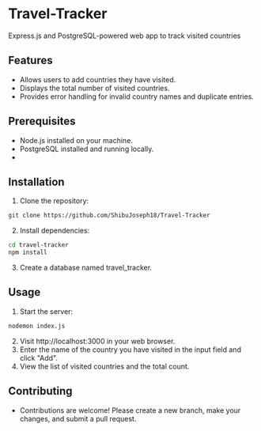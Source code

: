 # Travel-Tracker
Express.js and PostgreSQL-powered web app to track visited countries

## Features
- Allows users to add countries they have visited.
- Displays the total number of visited countries.
- Provides error handling for invalid country names and duplicate entries.

## Prerequisites
- Node.js installed on your machine.
- PostgreSQL installed and running locally.
- 
## Installation

1. Clone the repository:
  ```bash
  git clone https://github.com/ShibuJoseph18/Travel-Tracker
  ```
2. Install dependencies:
  ```bash
  cd travel-tracker
  npm install
  ```
3. Create a database named travel_tracker.

## Usage

1. Start the server:
```bash
nodemon index.js
```
2. Visit http://localhost:3000 in your web browser.
3. Enter the name of the country you have visited in the input field and click "Add".
4. View the list of visited countries and the total count.

## Contributing
- Contributions are welcome! Please create a new branch, make your changes, and submit a pull request.

